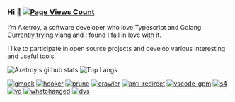 ### Hi 👋 [![Page Views Count](https://badges.toozhao.com/badges/01ESRV9NPEJH3VMW803HDQQTQG/green.svg)](https://badges.toozhao.com/badges/01ESRV9NPEJH3VMW803HDQQTQG/green.svg "Get your own page views count badge on badges.toozhao.com")

I’m Axetroy, a software developer who love Typescript and Golang. Currently trying vlang and I found I fall in love with it.

I like to participate in open source projects and develop various interesting and useful tools.

![Axetroy's github stats](https://github-readme-stats-seven-gilt.vercel.app/api?username=axetroy&show_icons=true)
![Top Langs](https://github-readme-stats-seven-gilt.vercel.app//api/top-langs/?username=axetroy&layout=compact)


[![gmock](https://github-readme-stats-seven-gilt.vercel.app/api/pin/?username=axetroy&repo=gmock)](https://github.com/axetroy/gmock)
[![hooker](https://github-readme-stats-seven-gilt.vercel.app/api/pin/?username=axetroy&repo=hooker)](https://github.com/axetroy/hooker)
[![prune](https://github-readme-stats-seven-gilt.vercel.app/api/pin/?username=axetroy&repo=prune)](https://github.com/axetroy/prune)
[![crawler](https://github-readme-stats-seven-gilt.vercel.app/api/pin/?username=axetroy&repo=crawler)](https://github.com/axetroy/crawler)
[![anti-redirect](https://github-readme-stats-seven-gilt.vercel.app/api/pin/?username=axetroy&repo=anti-redirect)](https://github.com/axetroy/anti-redirect)
[![vscode-gpm](https://github-readme-stats-seven-gilt.vercel.app/api/pin/?username=axetroy&repo=vscode-gpm)](https://github.com/axetroy/vscode-gpm)
[![s4](https://github-readme-stats-seven-gilt.vercel.app/api/pin/?username=axetroy&repo=s4&random=23333)](https://github.com/axetroy/s4)
[![vd](https://github-readme-stats-seven-gilt.vercel.app/api/pin/?username=axetroy&repo=vd&random=23333)](https://github.com/axetroy/vd)
[![whatchanged](https://github-readme-stats-seven-gilt.vercel.app/api/pin/?username=axetroy&repo=whatchanged)](https://github.com/axetroy/whatchanged)
[![dvs](https://github-readme-stats-seven-gilt.vercel.app/api/pin/?username=axetroy&repo=dvs&random=123)](https://github.com/axetroy/dvs)
